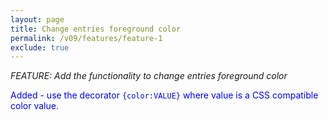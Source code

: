 ```yaml
---
layout: page
title: Change entries foreground color
permalink: /v09/features/feature-1
exclude: true
---
```

_FEATURE: Add the functionality to change entries foreground color_

<span style="color:blue">Added - use the decorator ```{color:VALUE}``` where value is a CSS compatible color value.</span>
